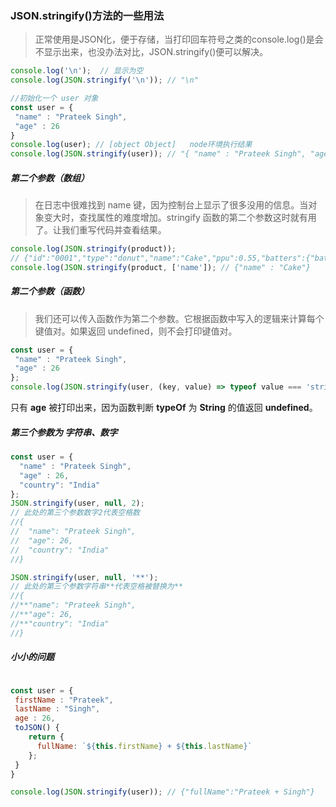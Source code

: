 ### JSON.stringify()方法的一些用法

> 正常使用是JSON化，便于存储，当打印回车符号之类的console.log()是会不显示出来，也没办法对比，JSON.stringify()便可以解决。
``` javascript
console.log('\n');  // 显示为空
console.log(JSON.stringify('\n')); // "\n"

//初始化一个 user 对象
const user = {
 "name" : "Prateek Singh",
 "age" : 26
}
console.log(user); // [object Object]   node环境执行结果
console.log(JSON.stringify(user)); // "{ "name" : "Prateek Singh", "age" : 26 }"
```

##### 第二个参数（数组）

> 在日志中很难找到 name 键，因为控制台上显示了很多没用的信息。当对象变大时，查找属性的难度增加。stringify 函数的第二个参数这时就有用了。让我们重写代码并查看结果。
``` javascript
console.log(JSON.stringify(product));
// {"id":"0001","type":"donut","name":"Cake","ppu":0.55,"batters":{"batter":[{"id":"1001","type":"Regular"},{"id":"1002","type":"Chocolate"},{"id":"1003","type":"Blueberry"},{"id":"1004","type":"Devil’s Food"}]},"topping":[{"id":"5001","type":"None"},{"id":"5002","type":"Glazed"},{"id":"5005","type":"Sugar"},{"id":"5007","type":"Powdered Sugar"},{"id":"5006","type":"Chocolate with Sprinkles"},{"id":"5003","type":"Chocolate"},{"id":"5004","type":"Maple"}]}
console.log(JSON.stringify(product, ['name']); // {"name" : "Cake"}
```

##### 第二个参数（函数）

> 我们还可以传入函数作为第二个参数。它根据函数中写入的逻辑来计算每个键值对。如果返回 undefined，则不会打印键值对。
``` javascript
const user = {
 "name" : "Prateek Singh",
 "age" : 26
};
console.log(JSON.stringify(user, (key, value) => typeof value === 'string' ? undefined : value)); // {"age":26}
```
只有 **age** 被打印出来，因为函数判断 **typeOf** 为 **String** 的值返回 **undefined**。

##### 第三个参数为 字符串、数字

``` javascript
const user = {
  "name" : "Prateek Singh",
  "age" : 26,
  "country": "India"
};
JSON.stringify(user, null, 2);
// 此处的第三个参数数字2代表空格数
//{
//  "name": "Prateek Singh",
//  "age": 26,
//  "country": "India"
//}

JSON.stringify(user, null, '**');
// 此处的第三个参数字符串**代表空格被替换为**
//{
//**"name": "Prateek Singh",
//**"age": 26,
//**"country": "India"
//}
```

##### 小小的问题

``` javascript

const user = {
 firstName : "Prateek",
 lastName : "Singh",
 age : 26,
 toJSON() {
    return { 
      fullName: `${this.firstName} + ${this.lastName}`
    };
 }
}

console.log(JSON.stringify(user)); // {"fullName":"Prateek + Singh"}
```
